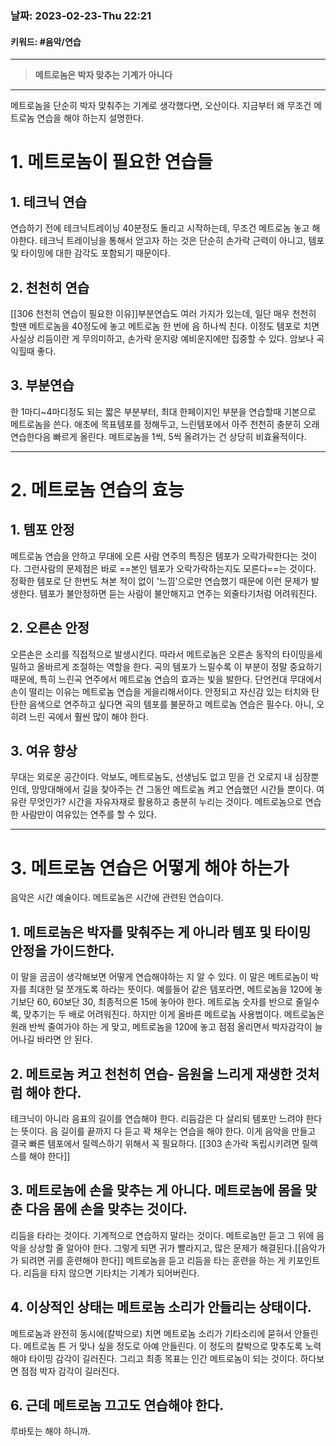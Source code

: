 ### 날짜:   2023-02-23-Thu 22:21
#### 키워드: #음악/연습 
-----
>**메트로놈은 박자 맞추는 기계가 아니다**
----

메트로놈을 단순히 박자 맞춰주는 기계로 생각했다면, 오산이다. 지금부터 왜 무조건 메트로놈 연습을 해야 하는지 설명한다.

# 1. 메트로놈이 필요한 연습들

## 1. 테크닉 연습
연습하기 전에 테크닉트레이닝 40분정도 돌리고 시작하는데, 무조건 메트로놈 놓고 해야한다. 테크닉 트레이닝을 통해서 얻고자 하는 것은 단순히 손가락 근력이 아니고, 템포 및 타이밍에 대한 감각도 포함되기 때문이다.

## 2. 천천히 연습
[[306 천천히 연습이 필요한 이유]]부분연습도 여러 가지가 있는데, 일단 매우 천천히 할땐 메트로놈을 40정도에 놓고 메트로놈 한 번에 음 하나씩 친다. 이정도 템포로 치면 사실상 리듬이란 게 무의미하고, 손가락 운지랑 예비운지에만 집중할 수 있다. 암보나 곡 익힐때 좋다.

## 3. 부분연습
한 1마디~4마디정도 되는 짧은 부분부터, 최대 한페이지인 부분을 연습할때 기본으로 메트로놈을 쓴다. 애초에 목표템포를 정해두고, 느린템포에서 아주 천천히 충분히 오래 연습한다음 빠르게 올린다. 메트로놈을 1씩, 5씩 올려가는 건 상당히 비효율적이다.
 
----
# 2. 메트로놈 연습의 효능

## 1. 템포 안정
메트로놈 연습을 안하고 무대에 오른 사람 연주의 특징은 템포가 오락가락한다는 것이다. 그런사람의 문제점은 바로 ==본인 템포가 오락가락하는지도 모른다==는 것이다. 정확한 템포로 단 한번도 쳐본 적이 없이 '느낌'으로만 연습했기 때문에 이런 문제가 발생한다. 템포가 불안정하면 듣는 사람이 불안해지고 연주는 외줄타기처럼 어려워진다.

## 2. 오른손 안정
오른손은 소리를 직접적으로 발생시킨다. 따라서 메트로놈은 오른손 동작의 타이밍을세밀하고 올바르게 조절하는 역할을 한다. 곡의 템포가 느릴수록 이 부분이 정말 중요하기 때문에, 특히 느린곡 연주에서 메트로놈 연습의 효과는 빛을 발한다. 단언컨대 무대에서 손이 떨리는 이유는 메트로놈 연습을 게을리해서이다. 안정되고 자신감 있는 터치와 탄탄한 음색으로 연주하고 싶다면 곡의 템포를 불문하고 메트로놈 연습은 필수다. 아니, 오히려 느린 곡에서 훨씬 많이 해야 한다.

## 3. 여유 향상
무대는 외로운 공간이다. 악보도, 메트로놈도, 선생님도 없고 믿을 건 오로지 내 심장뿐인데, 망망대해에서 길을 찾아주는 건 그동안 메트로놈 켜고 연습했던 시간들 뿐이다.
여유란 무엇인가? 시간을 자유자재로 활용하고 충분히 누리는 것이다. 메트로놈으로 연습한 사람만이 여유있는 연주를 할 수 있다.

----
# 3. 메트로놈 연습은 어떻게 해야 하는가

음악은 시간 예술이다. 메트로놈은 시간에 관련된 연습이다.

## 1. 메트로놈은 박자를 맞춰주는 게 아니라 템포 및 타이밍 안정을 가이드한다.
이 말을 곰곰이 생각해보면 어떻게 연습해야하는 지 알 수 있다. 이 말은 메트로놈이 박자를 최대한 덜 쪼개도록 하라는 뜻이다. 예를들어 같은 템포라면, 메트로놈을 120에 놓기보단 60, 60보단 30, 최종적으론 15에 놓아야 한다. 메트로놈 숫자를 반으로 줄일수록, 맞추기는 두 배로 어려워진다. 하지만 이게 올바른 메트로놈 사용법이다. 메트로놈은 원래 반씩 줄여가야 하는 게 맞고, 메트로놈을 120에 놓고 점점 올리면서 박자감각이 늘어나길 바라면 안 된다. 

## 2. 메트로놈 켜고 천천히 연습- 음원을 느리게 재생한 것처럼 해야 한다.
테크닉이 아니라 음표의 길이를 연습해야 한다. 리듬감은 다 살리되 템포만 느려야 한다는 뜻이다. 음 길이를 끝까지 다 듣고 꽉 채우는 연습을 해야 한다. 이게 음악을 만들고 결국 빠른 템포에서 릴렉스하기 위해서 꼭 필요하다. [[303 손가락 독립시키려면 릴렉스를 해야 한다]]

## 3. 메트로놈에 손을 맞추는 게 아니다. 메트로놈에 몸을 맞춘 다음 몸에 손을 맞추는 것이다.
리듬을 타라는 것이다. 기계적으로 연습하지 말라는 것이다. 메트로놈만 듣고 그 위에 음악을 상상할 줄 알아야 한다. 그렇게 되면 귀가 빨라지고, 많은 문제가 해결된다.[[음악가가 되려면 귀를 훈련해야 한다]] 메트로놈을 듣고 리듬을 타는 훈련을 하는 게 키포인트다. 리듬을 타지 않으면 기타치는 기계가 되어버린다.

## 4. 이상적인 상태는 메트로놈 소리가 안들리는 상태이다.
메트로놈과 완전히 동시에(칼박으로) 치면 메트로놈 소리가 기타소리에 묻혀서 안들린다. 메트로놈 튼 거 맞나 싶을 정도로 아예 안들린다. 이 정도의 칼박으로 맞추도록 노력해야 타이밍 감각이 길러진다.
그리고 최종 목표는 인간 메트로놈이 되는 것이다. 하다보면 점점 박자 감각이 길러진다.

## 6. 근데 메트로놈 끄고도 연습해야 한다.
루바토는 해야 하니까.